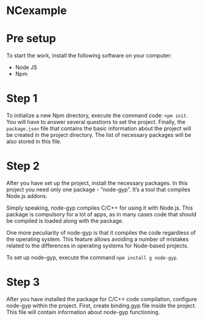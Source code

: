 # NCexample

# Pre setup
To start the work, install the following software on your computer:

* Node JS
* Npm

# Step 1
To initialize a new Npm directory, execute the command code: `npm init`. You will have to answer several questions to set the project. Finally, the `package.json` file that contains the basic information about the project will be created in the project directory. The list of necessary packages will be also stored in this file.

# Step 2
After you have set up the project, install the necessary packages. In this project you need only one package - “node-gyp”. It’s a tool that compiles Node.js addons.

Simply speaking, node-gyp compiles C/C++ for using it with Node.js. This package is compulsory for a lot of apps, as in many cases code that should be compiled is loaded along with the package.

One more peculiarity of node-gyp is that it compiles the code regardless of the operating system. This feature allows avoiding a number of mistakes related to the differences in operating systems for Node-based projects.

To set up node-gyp, execute the command `npm install g node-gyp`.

# Step 3
After you have installed the package for C/C++ code compilation, configure node-gyp within the project. First, create binding.gyp file inside the project. This file will contain information about node-gyp functioning.
